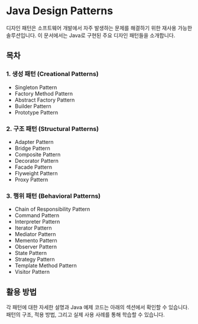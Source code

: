 # Java Design Patterns

디자인 패턴은 소프트웨어 개발에서 자주 발생하는 문제를 해결하기 위한 재사용 가능한 솔루션입니다. 이 문서에서는 Java로 구현된 주요 디자인 패턴들을 소개합니다. 
## 목차

### 1. 생성 패턴 (Creational Patterns)
- Singleton Pattern
- Factory Method Pattern
- Abstract Factory Pattern
- Builder Pattern
- Prototype Pattern

### 2. 구조 패턴 (Structural Patterns)
- Adapter Pattern
- Bridge Pattern
- Composite Pattern
- Decorator Pattern
- Facade Pattern
- Flyweight Pattern
- Proxy Pattern

### 3. 행위 패턴 (Behavioral Patterns)
- Chain of Responsibility Pattern
- Command Pattern
- Interpreter Pattern
- Iterator Pattern
- Mediator Pattern
- Memento Pattern
- Observer Pattern
- State Pattern
- Strategy Pattern
- Template Method Pattern
- Visitor Pattern

## 활용 방법
각 패턴에 대한 자세한 설명과 Java 예제 코드는 아래의 섹션에서 확인할 수 있습니다. 패턴의 구조, 적용 방법, 그리고 실제 사용 사례를 통해 학습할 수 있습니다.


